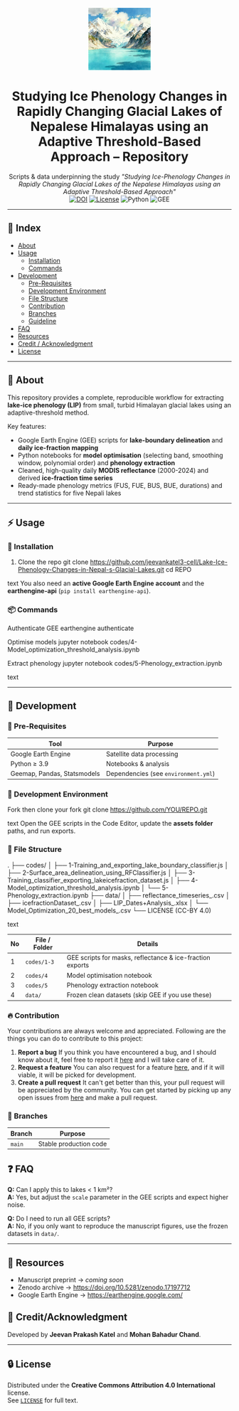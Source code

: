 <!-- PROJECT LOGO -->
<p align="center">
  <!-- Replace with a lake/glacier icon or your own logo -->
  <img src="https://github.com/jeevankatel3-cell/Lake-Ice-Phenology-Changes-in-Nepal-s-Glacial-Lakes/blob/main/Data/image.png" alt="Logo" width="140">
</p>

<h1 align="center">Studying Ice Phenology Changes in Rapidly Changing Glacial Lakes of Nepalese Himalayas using an Adaptive Threshold-Based Approach – Repository</h1>

<p align="center">
  Scripts & data underpinning the study
  <em>"Studying Ice-Phenology Changes in Rapidly Changing Glacial Lakes of the Nepalese Himalayas using an Adaptive Threshold-Based Approach"</em><br>
  <a href="https://doi.org/10.5281/zenodo.17197712"><img src="https://img.shields.io/badge/Zenodo-10.5281/zenodo.XXXXXXX-blue.svg?logo=zenodo" alt="DOI"></a>
  <a href="https://github.com/USERNAME/REPO/blob/main/LICENSE"><img src="https://img.shields.io/badge/License-CC--BY%204.0-lightgrey.svg?logo=creativecommons" alt="License"></a>
  <img alt="Python" src="https://img.shields.io/badge/Python-3.9%2B-blue?logo=python">
  <img alt="GEE" src="https://img.shields.io/badge/Google%20Earth%20Engine-Enabled-darkgreen?logo=google">
</p>

---

## 📒 Index
- [About](#-about)
- [Usage](#-usage)
  - [Installation](#installation)
  - [Commands](#commands)
- [Development](#-development)
  - [Pre-Requisites](#pre-requisites)
  - [Development Environment](#development-environment)
  - [File Structure](#file-structure)
  - [Contribution](#contribution)
  - [Branches](#branches)
  - [Guideline](#guideline)
- [FAQ](#-faq)
- [Resources](#resources)
- [Credit / Acknowledgment](#-creditacknowledgment)
- [License](#-license)

---

## 🔰 About
This repository provides a complete, reproducible workflow for extracting **lake-ice phenology (LIP)** from small, turbid Himalayan glacial lakes using an adaptive-threshold method.  

Key features:
- Google Earth Engine (GEE) scripts for **lake-boundary delineation** and **daily ice-fraction mapping**  
- Python notebooks for **model optimisation** (selecting band, smoothing window, polynomial order) and **phenology extraction**  
- Cleaned, high-quality daily **MODIS reflectance** (2000-2024) and derived **ice-fraction time series**  
- Ready-made phenology metrics (FUS, FUE, BUS, BUE, durations) and trend statistics for five Nepali lakes

---

## ⚡ Usage

### 🔌 Installation
1. Clone the repo
git clone https://github.com/jeevankatel3-cell/Lake-Ice-Phenology-Changes-in-Nepal-s-Glacial-Lakes.git
cd REPO

text
You also need an **active Google Earth Engine account** and the **earthengine-api** (`pip install earthengine-api`).

### 📦 Commands
Authenticate GEE
earthengine authenticate

Optimise models
jupyter notebook codes/4-Model_optimization_threshold_analysis.ipynb

Extract phenology
jupyter notebook codes/5-Phenology_extraction.ipynb

text

---

## 🔧 Development

### 📓 Pre-Requisites
| Tool | Purpose |
|------|---------|
| Google Earth Engine | Satellite data processing |
| Python ≥ 3.9      | Notebooks & analysis      |
| Geemap, Pandas, Statsmodels | Dependencies (see `environment.yml`) |

### 🔩 Development Environment
Fork then clone your fork
git clone https://github.com/YOU/REPO.git

text
Open the GEE scripts in the Code Editor, update the **assets folder** paths, and run exports.

### 📁 File Structure
.
├── codes/
│ ├── 1-Training_and_exporting_lake_boundary_classifier.js
│ ├── 2-Surface_area_delineation_using_RFClassifier.js
│ ├── 3-Training_classifier_exporting_lakeicefraction_dataset.js
│ ├── 4-Model_optimization_threshold_analysis.ipynb
│ └── 5-Phenology_extraction.ipynb
├── data/
│ ├── reflectance_timeseries_.csv
│ ├── icefractionDataset_.csv
│ ├── LIP_Dates+Analysis_.xlsx
│ └── Model_Optimization_20_best_models_.csv
└── LICENSE (CC-BY 4.0)

text

| No | File / Folder | Details |
|----|---------------|---------|
| 1 | `codes/1-3` | GEE scripts for masks, reflectance & ice-fraction exports |
| 2 | `codes/4` | Model optimisation notebook |
| 3 | `codes/5` | Phenology extraction notebook |
| 4 | `data/` | Frozen clean datasets (skip GEE if you use these) |


### 🔥 Contribution
Your contributions are always welcome and appreciated. Following are the things you can do to contribute to this project:

1. **Report a bug** If you think you have encountered a bug, and I should know about it, feel free to report it [here](https://github.com/jeevankatel3-cell/Lake-Ice-Phenology-Changes-in-Nepal-s-Glacial-Lakes.git/issues) and I will take care of it.
2. **Request a feature** You can also request for a feature [here](https://github.com/jeevankatel3-cell/Lake-Ice-Phenology-Changes-in-Nepal-s-Glacial-Lakes.git/issues), and if it will viable, it will be picked for development.
3. **Create a pull request** It can't get better than this, your pull request will be appreciated by the community. You can get started by picking up any open issues from [here](https://github.com/jeevankatel3-cell/Lake-Ice-Phenology-Changes-in-Nepal-s-Glacial-Lakes.git/issues) and make a pull request.

### 🌵 Branches
| Branch | Purpose |
|--------|---------|
| `main` | Stable production code |

## ❓ FAQ
**Q:** Can I apply this to lakes < 1 km²?  
**A:** Yes, but adjust the `scale` parameter in the GEE scripts and expect higher noise.

**Q:** Do I need to run all GEE scripts?  
**A:** No, if you only want to reproduce the manuscript figures, use the frozen datasets in `data/`.

---

## 📄 Resources
- Manuscript preprint → *coming soon*  
- Zenodo archive → https://doi.org/10.5281/zenodo.17197712
- Google Earth Engine → https://earthengine.google.com/


## 🌟 Credit/Acknowledgment
Developed by **Jeevan Prakash Katel** and **Mohan Bahadur Chand**.  

---

## 🔒 License
Distributed under the **Creative Commons Attribution 4.0 International** license.  
See [`LICENSE`](LICENSE) for full text.





